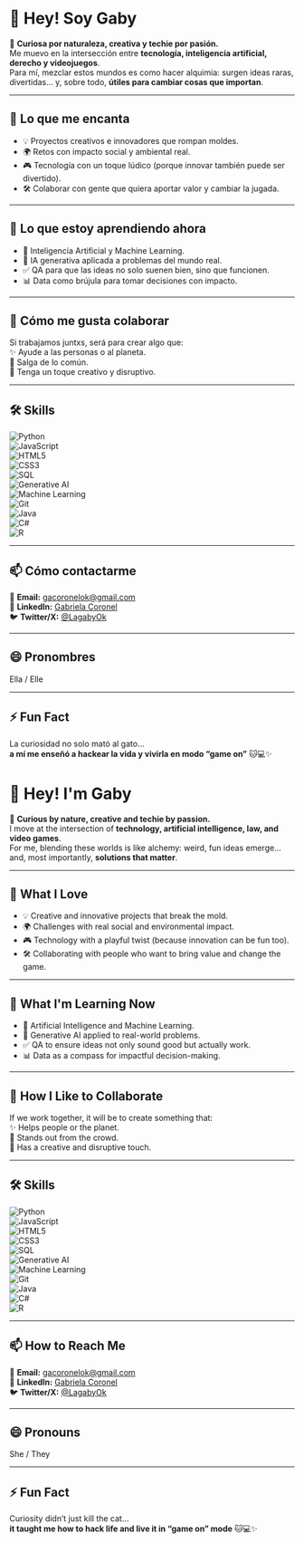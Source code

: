 # 👋 Hey! Soy Gaby  

🌟 **Curiosa por naturaleza, creativa y techie por pasión.**  
Me muevo en la intersección entre **tecnología, inteligencia artificial, derecho y videojuegos**.  
Para mí, mezclar estos mundos es como hacer alquimia: surgen ideas raras, divertidas… y, sobre todo, **útiles para cambiar cosas que importan**.  

---

## 👀 Lo que me encanta  
- 💡 Proyectos creativos e innovadores que rompan moldes.  
- 🌍 Retos con impacto social y ambiental real.  
- 🎮 Tecnología con un toque lúdico (porque innovar también puede ser divertido).  
- 🛠️ Colaborar con gente que quiera aportar valor y cambiar la jugada.  

---

## 🌱 Lo que estoy aprendiendo ahora  
- 🤖 Inteligencia Artificial y Machine Learning.  
- 🧠 IA generativa aplicada a problemas del mundo real.  
- ✅ QA para que las ideas no solo suenen bien, sino que funcionen.  
- 📊 Data como brújula para tomar decisiones con impacto.  

---

## 💞️ Cómo me gusta colaborar  
Si trabajamos juntxs, será para crear algo que:  
✨ Ayude a las personas o al planeta.  
🚀 Salga de lo común.  
🎨 Tenga un toque creativo y disruptivo.  

---

## 🛠️ Skills  

![Python](https://img.shields.io/badge/Python-3776AB?style=for-the-badge&logo=python&logoColor=white)  
![JavaScript](https://img.shields.io/badge/JavaScript-F7DF1E?style=for-the-badge&logo=javascript&logoColor=black)  
![HTML5](https://img.shields.io/badge/HTML5-E34F26?style=for-the-badge&logo=html5&logoColor=white)  
![CSS3](https://img.shields.io/badge/CSS3-1572B6?style=for-the-badge&logo=css3&logoColor=white)  
![SQL](https://img.shields.io/badge/SQL-4479A1?style=for-the-badge&logo=MySQL&logoColor=white)  
![Generative AI](https://img.shields.io/badge/Generative_AI-FF6F00?style=for-the-badge&logo=openai&logoColor=white)  
![Machine Learning](https://img.shields.io/badge/Machine_Learning-102230?style=for-the-badge&logo=tensorflow&logoColor=orange)  
![Git](https://img.shields.io/badge/Git-F05032?style=for-the-badge&logo=git&logoColor=white)  
![Java](https://img.shields.io/badge/Java-007396?style=for-the-badge&logo=openjdk&logoColor=white)  
![C#](https://img.shields.io/badge/C%23-239120?style=for-the-badge&logo=c-sharp&logoColor=white)  
![R](https://img.shields.io/badge/R-276DC3?style=for-the-badge&logo=r&logoColor=white)  

---

## 📫 Cómo contactarme  
📧 **Email:** gacoronelok@gmail.com  
🔗 **LinkedIn:** [Gabriela Coronel](https://www.linkedin.com/in/gabriela-coronel-43a0a4286/)  
🐦 **Twitter/X:** [@LagabyOk](https://x.com/LagabyOk)  

---

## 😄 Pronombres  
Ella / Elle  

---

## ⚡ Fun Fact  
La curiosidad no solo mató al gato…  
**a mí me enseñó a hackear la vida y vivirla en modo “game on”** 🐱💻✨  




# 👋 Hey! I'm Gaby  

🌟 **Curious by nature, creative and techie by passion.**  
I move at the intersection of **technology, artificial intelligence, law, and video games**.  
For me, blending these worlds is like alchemy: weird, fun ideas emerge… and, most importantly, **solutions that matter**.  

---

## 👀 What I Love  
- 💡 Creative and innovative projects that break the mold.  
- 🌍 Challenges with real social and environmental impact.  
- 🎮 Technology with a playful twist (because innovation can be fun too).  
- 🛠️ Collaborating with people who want to bring value and change the game.  

---

## 🌱 What I'm Learning Now  
- 🤖 Artificial Intelligence and Machine Learning.  
- 🧠 Generative AI applied to real-world problems.  
- ✅ QA to ensure ideas not only sound good but actually work.  
- 📊 Data as a compass for impactful decision-making.  

---

## 💞️ How I Like to Collaborate  
If we work together, it will be to create something that:  
✨ Helps people or the planet.  
🚀 Stands out from the crowd.  
🎨 Has a creative and disruptive touch.  

---

## 🛠️ Skills  

![Python](https://img.shields.io/badge/Python-3776AB?style=for-the-badge&logo=python&logoColor=white)  
![JavaScript](https://img.shields.io/badge/JavaScript-F7DF1E?style=for-the-badge&logo=javascript&logoColor=black)  
![HTML5](https://img.shields.io/badge/HTML5-E34F26?style=for-the-badge&logo=html5&logoColor=white)  
![CSS3](https://img.shields.io/badge/CSS3-1572B6?style=for-the-badge&logo=css3&logoColor=white)  
![SQL](https://img.shields.io/badge/SQL-4479A1?style=for-the-badge&logo=MySQL&logoColor=white)  
![Generative AI](https://img.shields.io/badge/Generative_AI-FF6F00?style=for-the-badge&logo=openai&logoColor=white)  
![Machine Learning](https://img.shields.io/badge/Machine_Learning-102230?style=for-the-badge&logo=tensorflow&logoColor=orange)  
![Git](https://img.shields.io/badge/Git-F05032?style=for-the-badge&logo=git&logoColor=white)  
![Java](https://img.shields.io/badge/Java-007396?style=for-the-badge&logo=openjdk&logoColor=white)  
![C#](https://img.shields.io/badge/C%23-239120?style=for-the-badge&logo=c-sharp&logoColor=white)  
![R](https://img.shields.io/badge/R-276DC3?style=for-the-badge&logo=r&logoColor=white)  

---

## 📫 How to Reach Me  
📧 **Email:** gacoronelok@gmail.com  
🔗 **LinkedIn:** [Gabriela Coronel](https://www.linkedin.com/in/gabriela-coronel-43a0a4286/)  
🐦 **Twitter/X:** [@LagabyOk](https://x.com/LagabyOk)  

---

## 😄 Pronouns  
She / They  

---

## ⚡ Fun Fact  
Curiosity didn’t just kill the cat…  
**it taught me how to hack life and live it in “game on” mode** 🐱💻✨  
